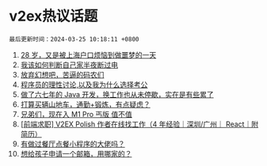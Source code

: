 # v2ex热议话题

`最后更新时间：2024-03-25 10:18:11 +0800`

1. [28 岁，又是被上海户口烦恼到做噩梦的一天](https://www.v2ex.com/t/1026490)
1. [我该如何判断自己家半夜断过电](https://www.v2ex.com/t/1026489)
1. [放弃幻想吧，苦逼的码农们](https://www.v2ex.com/t/1026580)
1. [程序员的理性讨论,以及我为什么选择考公](https://www.v2ex.com/t/1026475)
1. [做了六七年的 Java 开发，换工作也从未停歇，实在是有些累了](https://www.v2ex.com/t/1026492)
1. [打算买辆山地车，通勤+锻炼，有点疑虑？](https://www.v2ex.com/t/1026535)
1. [兄弟们，现在入 M1 Pro 丐版 值不值](https://www.v2ex.com/t/1026506)
1. [[前端求职] V2EX Polish 作者在线找工作（4 年经验｜深圳/广州｜ React｜附简历）](https://www.v2ex.com/t/1026619)
1. [有做过餐厅点餐小程序的大佬吗？](https://www.v2ex.com/t/1026469)
1. [想给孩子申请一个邮箱，用哪家的？](https://www.v2ex.com/t/1026640)

